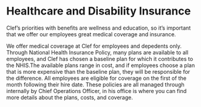 # Healthcare and Disability Insurance

Clef’s priorities with benefits are wellness and education, so it’s important that we offer our employees great medical coverage and insurance.

We offer medical coverage at Clef for employees and depedents only. Through National Health Insurance Policy, many plans are available to all employees, and Clef has chosen a baseline plan for which it contributes to the NHIS.The available plans range in cost, and if employees choose a plan that is more expensive than the baseline plan, they will be responsible for the difference. All employees are eligible for coverage on the first of the month following their hire date. These policies are all managed through internally by Chief Operations Officer, in his office is where you can find more details about the plans, costs, and coverage.



